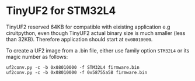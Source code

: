 # TinyUF2 for STM32L4

TinyUF2 reserved 64KB for compatible with eixisting application e.g ciruitpython, even though TinyUF2 actual binary size is much smaller (less than 32KB). Therefore application should start at `0x08010000`.

To create a UF2 image from a .bin file, either use family option `STM32L4` or its magic number as follows:

```
uf2conv.py -c -b 0x08010000 -f STM32L4 firmware.bin
uf2conv.py -c -b 0x08010000 -f 0x58755a58 firmware.bin
```
